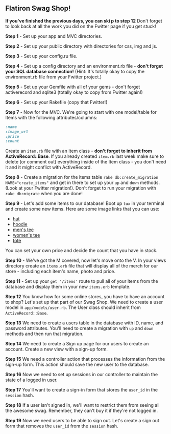 ## Flatiron Swag Shop!

**If you've finished the previous days, you can ski p to step 12** Don't forget to look back at all the work you did on the Fwitter page if you get stuck! 

**Step 1** - Set up your app and MVC directories.

**Step 2** - Set up your public directory with directories for css, img and js.

**Step 3** - Set up your config.ru file.

**Step 4** - Set up a config directory and an environment.rb file - **don't forget your SQL database connection!** (Hint: It's totally okay to copy the environment.rb file from your Fwitter project.)

**Step 5** - Set up your Gemfile with all of your gems - don't forget activerecord and sqlite3 (totally okay to copy from Fwitter again!)

**Step 6** - Set up your Rakefile (copy that Fwitter!)

**Step 7** - Now for the MVC. We're going to start with one model/table for Items with the following attributes/columns:

```ruby
:name
:image_url 
:price
:count
```

Create an `item.rb` file with an Item class - **don't forget to inherit from ActiveRecord::Base**. If you already created `item.rb` last week make sure to delete (or comment out) everything inside of the Item class - you don't need it and it might conflict with ActiveRecord.

**Step 8** - Create a migration for the items table `rake db:create_migration NAME="create_items"` and get in there to set up your `up` and `down` methods. (Look at your Fwitter migration!). Don't forget to run your migration with `rake db:migrate` when you are done! 

**Step 9** - Let's add some items to our database! Boot up `tux` in your terminal and create some new items. Here are some image links that you can use:

+ [hat](https://s3.amazonaws.com/after-school-assets/flatiron-swag-store-lab/flatiron_hat.jpg)
+ [hoodie](https://s3.amazonaws.com/after-school-assets/flatiron-swag-store-lab/flatiron_hoodie.jpg)
+ [men's tee](https://s3.amazonaws.com/after-school-assets/flatiron-swag-store-lab/flatiron_tee_m.jpg)
+ [women's tee](https://s3.amazonaws.com/after-school-assets/flatiron-swag-store-lab/flatiron_tee_w.jpg)
+ [tote](https://s3.amazonaws.com/after-school-assets/flatiron-swag-store-lab/flatiron_tote.jpg)

You can set your own price and decide the count that you have in stock.

**Step 10** - We've got the M covered, now let's move onto the V. In your views directory create an `items.erb` file that will display all of the merch for our store - including each item's name, photo and price.

**Step 11** - Set up your `get '/items'` route to pull all of your items from the database and display them in your new `items.erb` template.

**Step 12** You know how for some online stores, you have to have an account to shop? Let's set up that part of our Swag Shop. We need to create a user model in `app/models/user.rb`. The User class should inherit from `ActiveRecord::Base`. 

**Step 13** We need to create a users table in the database with ID, name, and password attributes. You'll need to create a migration with `up` and `down` methods and then run that migration.

**Step 14** We need to create a Sign up page for our users to create an account. Create a new view with a sign-up form.

**Step 15** We need a controller action that processes the information from the sign-up form. This action should save the new user to the database.

**Step 16** Now we need to set up sessions in our controller to maintain the state of a logged in user.

**Step 17** You'll want to create a sign-in form that stores the `user_id` in the `session` hash.

**Step 18** If a user isn't signed in, we'll want to restrict them from seeing all the awesome swag. Remember, they can't buy it if they're not logged in.

**Step 19** Now we need users to be able to sign out. Let's create a sign out form that removes the `user_id` from the `session` hash.





